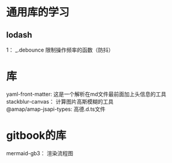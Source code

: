 # 通用库的学习

## lodash

1： _.debounce 限制操作频率的函数（防抖）          

# 库
yaml-front-matter:  这是一个解析在md文件最前面加上头信息的工具      
stackblur-canvas： 计算图片高斯模糊的工具       
@amap/amap-jsapi-types: 高德.d.ts文件       

# gitbook的库
mermaid-gb3： 渲染流程图        